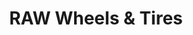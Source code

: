 ---
title: "RAW Wheels & Tires"
url: /phoenix/raw-wheels-und-tires-east-mcdowell-road/
shop: Reifen
---
